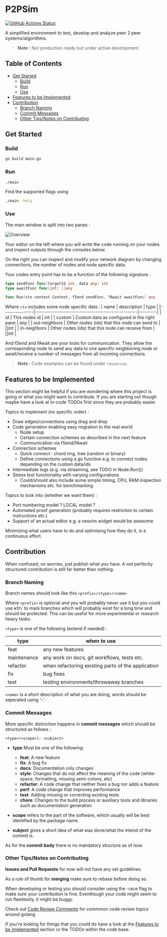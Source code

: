 # P2PSim
[![GitHub Actions Status](https://github.com/yesoer/P2PSim/actions/workflows/go_build_test.yml/badge.svg)](https://github.com/yesoer/P2PSim/actions)

A simplified environment to test, develop and analyze peer 2 peer systems/algorithms.

 > **Note :** Not production ready but under active development.

## Table of Contents
- [Get Started](#get-started)
  - [Build](#build)
  - [Run](#run)
  - [Use](#use)
- [Features to be Implemented](#features-to-be-implemented)
- [Contribution](#contribution)
  - [Branch Naming](#branch-naming)
  - [Commit Messages](#commit-messages)
  - [Other Tips/Notes on Contributing](#other-tipsnotes-on-contributing)

## Get Started

### Build

```sh
go build main.go
```

### Run

```sh
./main
```

Find the supported flags using
```sh
./main -help
```

### Use

The main window is split into two panes :

![Overview](./resources/DistributedSystemsEmulator.png)

Your editor on the left where you will write the code running on your nodes and inspect outputs through the consoles below. 

On the right you can inspect and modify your network diagram by changing connections, the number of nodes and node specific data.

Your codes entry point has to be a function of the following signature :
```go
type sendFunc func(targetId int, data any) int
type awaitFunc func(int) []any

func Run(ctx context.Context, fSend sendFunc, fAwait awaitFunc) any
```

Where `ctx` includes some node specific data :
| name          | description                                       | type    |
|---------------|---------------------------------------------------|---------|
| id            | This nodes id                                     | int     |
| custom        | Custom data as configured in the right pane       | any     |
| out-neighbors | Other nodes (ids) that this node can send to      | []int   |
| in-neighbors  | Other nodes (ids) that this node can receive from | []int   |


And fSend and fAwait are your tools for communication. They allow the corresponding node to send any data to one specific neighboring node or await/receive a number of messages from all incoming connections.

> **Note :** Code examples can be found under `resources`.

## Features to be Implemented

This section might be helpful if you are wondering where this project is going or what you might want to contribute. If you are starting out though maybe have a look at in-code TODOs first since they are probably easier.

Topics to implement (no specific order) : 

- Draw edges/connections using drag and drop
- Code generation enabling easy migration to the real world
  - Node setup
  - Certain connection schemes as described in the next feature
  - Communication via fSend/fAwait
- Connection schemes
  - Quick connect : chord ring, tree (random or binary)
  - Define connections using a go function e.g. to connect nodes depending on the custom data/ids
- Intermediate logs (e.g. via streaming, see TODO in Node.Run())
- Stress test functionality with varying configurations
  - Could/should also include some simple timing, CPU, RAM inspection mechanisms etc. for benchmarking

Topics to look into (whether we want them) :
- Port numbering model ? LOCAL model ?
- Automated proof generation (probably requires restriction to certain instructions etc.)
- Support of an actual editor e.g. a neovim widget would be awesome

Minimizing what users have to do and optimising how they do it, is a continuous effort.

## Contribution

When confused, no worries, just publish what you have. 
A not perfectly structured contribution is still far better than nothing.

### Branch Naming 

Branch names should look like this
`<prefix>/<type>/<name>`

Where `<prefix>` is optional and you will probably never use it but you could use `WIP/` to mark branches which will probably exist for a long time and should be protected. This can be useful for more experimental or research heavy tasks.

`<type>` is one of the following (extend if needed) :

| type | when to use      |
|------|------------------|
| feat | any new features |
| maintenance | any work on docs, git workflows, tests etc. |
| refactor | when refactoring existing parts of the application |
| fix  | bug fixes        |
| test | testing environments/throwaway branches |

`<name>` is a short description of what you are doing, words should be seperated using '-'.

### Commit Messages

More specific distinction happens in **commit messages** which should be structured
as follows :

```
<type>(<scope>): <subject>
```

- **type**
Must be one of the following:

  * **feat**: A new feature
  * **fix**: A bug fix
  * **docs**: Documentation only changes
  * **style**: Changes that do not affect the meaning of the code (white-space, formatting, missing
    semi-colons, etc)
  * **refactor**: A code change that neither fixes a bug nor adds a feature
  * **perf**: A code change that improves performance
  * **test**: Adding missing or correcting existing tests
  * **chore**: Changes to the build process or auxiliary tools and libraries such as documentation
  generation

- **scope** refers to the part of the software, which usually will be best identified by the package name.

- **subject** gives a short idea of what was done/what the intend of the commit is.

As for the **commit body** there is no mandatory structure as of now.

### Other Tips/Notes on Contributing

**Issues and Pull Requests** for now will not have any set guidelines.

As a rule of thumb for **merging** make sure to rebase before doing so.

When developing or testing you should consider using the -race flag to make sure
your contribution is fine.
Eventhough your code might seem to run flawlessly, it might be buggy.

Check out [Code Review Comments](https://github.com/golang/go/wiki/CodeReviewComments) for commmon code review topics around golang.

If you're looking for things that you could do have a look at the [Features to be Implemented](#features-to-be-implemented) section or the TODOs within the code base.
